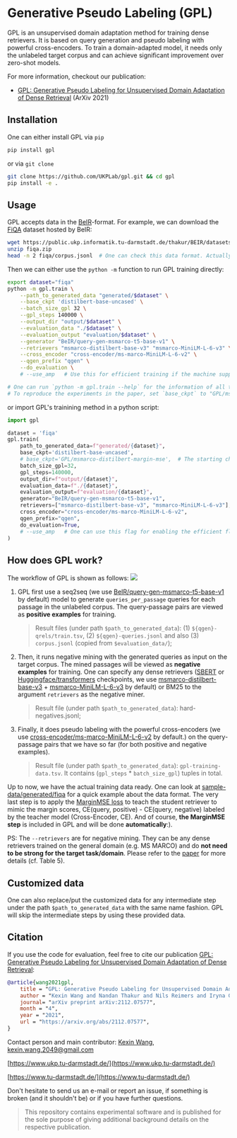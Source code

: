 # Generative Pseudo Labeling (GPL)
GPL is an unsupervised domain adaptation method for training dense retrievers. It is based on query generation and pseudo labeling with powerful cross-encoders. To train a domain-adapted model, it needs only the unlabeled target corpus and can achieve significant improvement over zero-shot models.

For more information, checkout our publication:
- [GPL: Generative Pseudo Labeling for Unsupervised Domain Adaptation of Dense Retrieval](https://arxiv.org/abs/2112.07577) (ArXiv 2021)

## Installation
One can either install GPL via `pip`
```bash
pip install gpl
```
or via `git clone`
```bash
git clone https://github.com/UKPLab/gpl.git && cd gpl
pip install -e .
```

## Usage
GPL accepts data in the [BeIR](https://github.com/UKPLab/beir)-format. For example, we can download the [FiQA](https://sites.google.com/view/fiqa/) dataset hosted by BeIR:
```bash
wget https://public.ukp.informatik.tu-darmstadt.de/thakur/BEIR/datasets/fiqa.zip
unzip fiqa.zip
head -n 2 fiqa/corpus.jsonl  # One can check this data format. Actually GPL only need this `corpus.jsonl` as data input for training.
```
Then we can either use the `python -m` function to run GPL training directly:
```bash
export dataset="fiqa"
python -m gpl.train \
    --path_to_generated_data "generated/$dataset" \
    --base_ckpt 'distilbert-base-uncased' \
    --batch_size_gpl 32 \
    --gpl_steps 140000 \
    --output_dir "output/$dataset" \
    --evaluation_data "./$dataset" \
    --evaluation_output "evaluation/$dataset" \
    --generator "BeIR/query-gen-msmarco-t5-base-v1" \
    --retrievers "msmarco-distilbert-base-v3" "msmarco-MiniLM-L-6-v3" \
    --cross_encoder "cross-encoder/ms-marco-MiniLM-L-6-v2" \
    --qgen_prefix "qgen" \
    --do_evaluation \
    # --use_amp   # Use this for efficient training if the machine supports AMP

# One can run `python -m gpl.train --help` for the information of all the arguments
# To reproduce the experiments in the paper, set `base_ckpt` to "GPL/msmarco-distilbert-margin-mse" (https://huggingface.co/GPL/msmarco-distilbert-margin-mse)
```
or import GPL's trainining method in a python script:
```python
import gpl

dataset = 'fiqa'
gpl.train(
    path_to_generated_data=f"generated/{dataset}",
    base_ckpt='distilbert-base-uncased',  
    # base_ckpt='GPL/msmarco-distilbert-margin-mse',  # The starting checkpoint of the experiments in the paper
    batch_size_gpl=32,
    gpl_steps=140000,
    output_dir=f"output/{dataset}",
    evaluation_data=f"./{dataset}",
    evaluation_output=f"evaluation/{dataset}",
    generator="BeIR/query-gen-msmarco-t5-base-v1",
    retrievers=["msmarco-distilbert-base-v3", "msmarco-MiniLM-L-6-v3"],
    cross_encoder="cross-encoder/ms-marco-MiniLM-L-6-v2",
    qgen_prefix="qgen",
    do_evaluation=True,
    # --use_amp   # One can use this flag for enabling the efficient float16 precision
)
```
## How does GPL work?
The workflow of GPL is shown as follows:
![](imgs/GPL.png)
1. GPL first use a seq2seq (we use [BeIR/query-gen-msmarco-t5-base-v1](https://huggingface.co/BeIR/query-gen-msmarco-t5-base-v1) by default) model to generate `queries_per_passage` queries for each passage in the unlabeled corpus. The query-passage pairs are viewed as **positive examples** for training.
    > Result files (under path `$path_to_generated_data`): (1) `${qgen}-qrels/train.tsv`, (2) `${qgen}-queries.jsonl` and also (3) `corpus.jsonl` (copied from `$evaluation_data/`);
2. Then, it runs negative mining with the generated queries as input on the target corpus. The mined passages will be viewed as **negative examples** for training. One can specify any dense retrievers ([SBERT](https://github.com/UKPLab/sentence-transformers) or [Huggingface/transformers](https://github.com/huggingface/transformers) checkpoints, we use [msmarco-distilbert-base-v3](sentence-transformers/msmarco-distilbert-base-v3) + [msmarco-MiniLM-L-6-v3](https://huggingface.co/sentence-transformers/msmarco-MiniLM-L-6-v3) by default) or BM25 to the argument `retrievers` as the negative miner.
    > Result file (under path `$path_to_generated_data`): hard-negatives.jsonl;
3. Finally, it does pseudo labeling with the powerful cross-encoders (we use [cross-encoder/ms-marco-MiniLM-L-6-v2](https://huggingface.co/cross-encoder/ms-marco-MiniLM-L-6-v2) by default.) on the query-passage pairs that we have so far (for both positive and negative examples).
    > Result file (under path `$path_to_generated_data`): `gpl-training-data.tsv`. It contains (`gpl_steps` * `batch_size_gpl`) tuples in total.

Up to now, we have the actual training data ready. One can look at [sample-data/generated/fiqa](sample-data/generated/fiqa) for a quick example about the data format. The very last step is to apply the [MarginMSE loss](gpl/toolkit/loss.py) to teach the student retriever to mimic the margin scores, CE(query, positive) - CE(query, negative) labeled by the teacher model (Cross-Encoder, CE). And of course, **the MarginMSE step** is included in GPL and will be done **automatically**:).

PS: The `--retrievers` are for negative mining. They can be any dense retrievers trained on the general domain (e.g. MS MARCO) and do **not need to be strong for the target task/domain**. Please refer to the [paper](https://arxiv.org/abs/2112.07577) for more details (cf. Table 5).

## Customized data
One can also replace/put the customized data for any intermediate step under the path `$path_to_generated_data` with the same name fashion. GPL will skip the intermediate steps by using these provided data.

## Citation
If you use the code for evaluation, feel free to cite our publication [GPL: Generative Pseudo Labeling for Unsupervised Domain Adaptation of Dense Retrieval](https://arxiv.org/abs/2112.07577):
```bibtex 
@article{wang2021gpl,
    title = "GPL: Generative Pseudo Labeling for Unsupervised Domain Adaptation of Dense Retrieval",
    author = "Kexin Wang and Nandan Thakur and Nils Reimers and Iryna Gurevych", 
    journal= "arXiv preprint arXiv:2112.07577",
    month = "4",
    year = "2021",
    url = "https://arxiv.org/abs/2112.07577",
}
```

Contact person and main contributor: [Kexin Wang](https://kwang2049.github.io/), kexin.wang.2049@gmail.com

[https://www.ukp.tu-darmstadt.de/](https://www.ukp.tu-darmstadt.de/)

[https://www.tu-darmstadt.de/](https://www.tu-darmstadt.de/)

Don't hesitate to send us an e-mail or report an issue, if something is broken (and it shouldn't be) or if you have further questions.

> This repository contains experimental software and is published for the sole purpose of giving additional background details on the respective publication.


<!-- ## Code Structure

```bash
.
├── gpl
│   ├── toolkit  # Code/Toolkit for the components
│   │   ├── __init__.py
│   │   ├── dataset.py  # For loading the generated data and sampling examples
│   │   ├── evaluation.py  # For evaluation
│   │   ├── loss.py  # Margin-MSE loss; pseudo labeling is applied on the fly
│   │   ├── mine.py  # Hard-negative mining
│   │   ├── mnrl.py  # The training objective for QGen
│   │   ├── qgen.py  # Query generation
│   │   └── resize.py  # For resizing the corpus if needed
│   └── train.py  # Training and evaluation. Entry point with `python -m gpl.train` after installation
├── README.md
└── setup.py
``` -->
